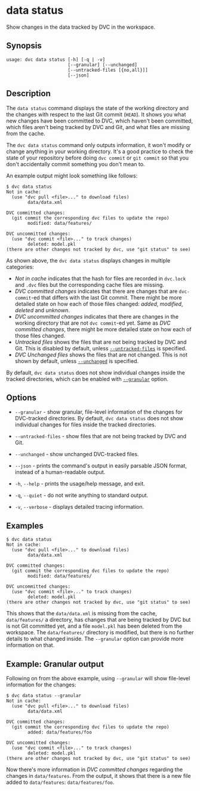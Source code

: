 # data status

Show changes in the data tracked by DVC in the workspace.

## Synopsis

```usage
usage: dvc data status [-h] [-q | -v]
                       [--granular] [--unchanged]
                       [--untracked-files [{no,all}]]
                       [--json]
```

## Description

The `data status` command displays the state of the working directory and the
changes with respect to the last Git commit (`HEAD`). It shows you what new
changes have been committed to DVC, which haven't been committed, which files
aren't being tracked by DVC and Git, and what files are missing from the
<abbr>cache</abbr>.

The `dvc data status` command only outputs information, it won't modify or
change anything in your working directory. It's a good practice to check the
state of your repository before doing `dvc commit` or `git commit` so that you
don't accidentally commit something you don't mean to.

An example output might look something like follows:

```dvc
$ dvc data status
Not in cache:
  (use "dvc pull <file>..." to download files)
        data/data.xml

DVC committed changes:
  (git commit the corresponding dvc files to update the repo)
        modified: data/features/

DVC uncommitted changes:
  (use "dvc commit <file>..." to track changes)
        deleted: model.pkl
(there are other changes not tracked by dvc, use "git status" to see)
```

As shown above, the `dvc data status` displays changes in multiple categories:

- _Not in cache_ indicates that the hash for files are recorded in `dvc.lock`
  and `.dvc` files but the corresponding cache files are missing.
- _DVC committed changes_ indicates that there are changes that are
  `dvc-commit`-ed that differs with the last Git commit. There might be more
  detailed state on how each of those files changed: _added_, _modified_,
  _deleted_ and _unknown_.
- _DVC uncommitted changes_ indicates that there are changes in the working
  directory that are not `dvc commit`-ed yet. Same as _DVC committed changes_,
  there might be more detailed state on how each of those files changed.
- _Untracked files_ shows the files that are not being tracked by DVC and Git.
  This is disabled by default, unless [`--untracked-files`](#--untracked-files)
  is specified.
- _DVC Unchanged files_ shows the files that are not changed. This is not shown
  by default, unless [`--unchanged`](#--unchanged) is specified.

By default, `dvc data status` does not show individual changes inside the
tracked directories, which can be enabled with [`--granular`](#--granular)
option.

## Options

- `--granular` - show granular, file-level information of the changes for
  DVC-tracked directories. By default, `dvc data status` does not show
  individual changes for files inside the tracked directories.

- `--untracked-files` - show files that are not being tracked by DVC and Git.

- `--unchanged` - show unchanged DVC-tracked files.

- `--json` - prints the command's output in easily parsable JSON format, instead
  of a human-readable output.

- `-h`, `--help` - prints the usage/help message, and exit.

- `-q`, `--quiet` - do not write anything to standard output.

- `-v`, `--verbose` - displays detailed tracing information.

## Examples

```dvc
$ dvc data status
Not in cache:
  (use "dvc pull <file>..." to download files)
        data/data.xml

DVC committed changes:
  (git commit the corresponding dvc files to update the repo)
        modified: data/features/

DVC uncommitted changes:
  (use "dvc commit <file>..." to track changes)
        deleted: model.pkl
(there are other changes not tracked by dvc, use "git status" to see)
```

This shows that the `data/data.xml` is missing from the cache, `data/features/`
a directory, has changes that are being tracked by DVC but is not Git committed
yet, and a file `model.pkl` has been deleted from the workspace. The
`data/features/` directory is modified, but there is no further details to what
changed inside. The `--granular` option can provide more information on that.

## Example: Granular output

Following on from the above example, using `--granular` will show file-level
information for the changes:

```dvc
$ dvc data status --granular
Not in cache:
  (use "dvc pull <file>..." to download files)
        data/data.xml

DVC committed changes:
  (git commit the corresponding dvc files to update the repo)
        added: data/features/foo

DVC uncommitted changes:
  (use "dvc commit <file>..." to track changes)
        deleted: model.pkl
(there are other changes not tracked by dvc, use "git status" to see)
```

Now there's more information in _DVC committed changes_ regarding the changes in
`data/features`. From the output, it shows that there is a new file added to
`data/features`: `data/features/foo`.
